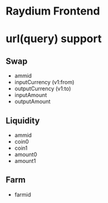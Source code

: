 # Raydium Frontend

# url(query) support

## Swap

- ammid
- inputCurrency (v1:from)
- outputCurrency (v1:to)
- inputAmount
- outputAmount

## Liquidity

- ammid
- coin0
- coin1
- amount0
- amount1

## Farm

- farmid

